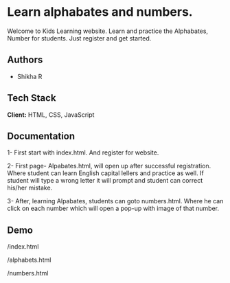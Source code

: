
# Learn alphabates and numbers.

Welcome to Kids Learning website. Learn and practice the Alphabates, Number for  students. Just register and get started.

## Authors

- Shikha R


## Tech Stack

**Client:** HTML, CSS, JavaScript



## Documentation


1- First start with index.html. And register for website. 

2- First page- Alpabates.html,  will open up after successful registration. Where student can learn English capital lellers and practice as well. If student will type a wrong letter it will prompt and student can correct his/her mistake.

3- After, learning Alpabates, students can goto numbers.html. Where he can click on each number  which will open a pop-up with image of that number.

## Demo

/index.html

/alphabets.html

/numbers.html

